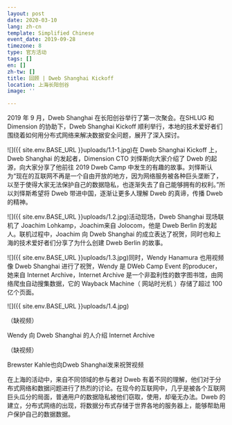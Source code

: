 ```yaml
---
layout: post
date: 2020-03-10
lang: zh-cn
template: Simplified Chinese
event_date: 2019-09-28
timezone: 8
type: 官方活动
tags: []
en: []
zh-tw: []
title: 回顾 | Dweb Shanghai Kickoff
location: 上海长阳创谷
image: ''

---
```

2019 年 9 月，Dweb Shanghai 在长阳创谷举行了第一次聚会。在SHLUG 和 Dimension 的协助下，Dweb Shanghai Kickoff 顺利举行，本地的技术爱好者们围绕着如何用分布式网络来解决数据安全问题，展开了深入探讨。

![]({{ site.env.BASE_URL }}uploads/1.1-1.jpg)在 Dweb Shanghai Kickoff 上，Dweb Shanghai 的发起者，Dimension CTO 刘怿斯向大家介绍了 Dweb 的起源，向大家分享了他前往 2019 Dweb Camp 中发生的有趣的故事。刘怿斯认为“现在的互联网不再是一个自由开放的地方，因为网络服务被各种巨头垄断了，以至于使得大家无法保护自己的数据隐私，也逐渐失去了自己能够拥有的权利。”所以刘怿斯希望将 Dweb 带进中国，逐渐让更多人理解 Dweb 的真谛，传播 Dweb 的精神。

![]({{ site.env.BASE_URL }}uploads/1.2.jpg)活动现场，Dweb Shanghai 现场联机了 Joachim Lohkamp，Joachim来自 Jolocom，他是 Dweb Berlin 的发起人。联机过程中，Joachim 向 Dweb Shanghai 的成立表达了祝贺，同时也和上海的技术爱好者们分享了为什么创建 Dweb Berlin 的故事。

![]({{ site.env.BASE_URL }}uploads/1.3.jpg)同时，Wendy Hanamura 也用视频像 Dweb Shanghai 进行了祝贺，Wendy 是 DWeb Camp Event 的producer，她来自 Internet Archive，Internet Archive 是一个非盈利性的数字图书馆，由网络爬虫自动搜集数据，它的 Wayback Machine（ 网站时光机 ）存储了超过 100 亿个页面。

![]({{ site.env.BASE_URL }}uploads/1.4.jpg)

（缺视频）

Wendy 向 Dweb Shanghai 的人介绍 Internet Archive

（缺视频）

Brewster Kahle也向Dweb Shanghai发来祝贺视频

在上海的活动中，来自不同领域的参与者对 Dweb 有着不同的理解，他们对于分布式网络和数据问题进行了热烈的讨论。在现今的互联网中，几乎是被各个互联网巨头瓜分的局面，普通用户的数据隐私被他们窃取，使用，却毫无办法。Dweb 的建立，分布式网络的出现，将数据分布式存储于世界各地的服务器上，能够帮助用户保护自己的数据数据。